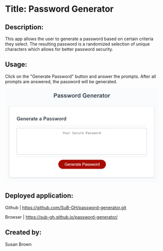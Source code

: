 # Title:  Password Generator

## Description:
This app allows the user to generate a password based on certain criteria they select.  The resulting password is a randomized selection of unique characters which allows for better password security.

## Usage:
Click on the "Generate Password" button and answer the prompts.  After all prompts are answered, the password will be generated.

![alt text](assets/images/password-generator-screenshot.png)

## Deployed application:
Github |  https://github.com/SuB-GH/password-generator.git

Browser |  https://sub-gh.github.io/password-generator/

## Created by:
Susan Brown

